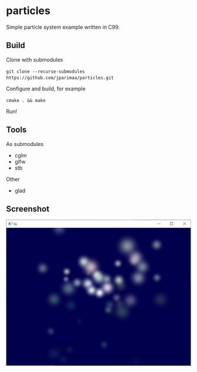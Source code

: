 # particles

Simple particle system example written in C99.

## Build

Clone with submodules

`git clone --recurse-submodules https://github.com/jparimaa/particles.git`

Configure and build, for example

`cmake . && make`

Run!

## Tools

As submodules
- cglm
- glfw
- stb

Other
- glad

## Screenshot

![image](image.png?raw=true "image")

